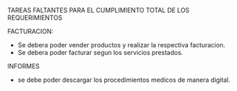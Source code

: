 TAREAS FALTANTES PARA EL CUMPLIMIENTO TOTAL DE LOS REQUERIMIENTOS

FACTURACION: 
  + Se debera poder vender productos y realizar la respectiva facturacion.
  + Se debera poder facturar segun los servicios prestados.

INFORMES
  + se debe poder descargar los procedimientos medicos de manera digital. 
